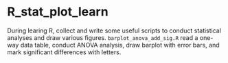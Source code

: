 # R_stat_plot_learn
During learing R, collect and write some useful scripts to conduct statistical analyses and draw various figures.
`barplot_anova_add_sig.R` read a one-way data table, conduct ANOVA analysis, draw barplot with error bars, and mark significant differences with letters.
